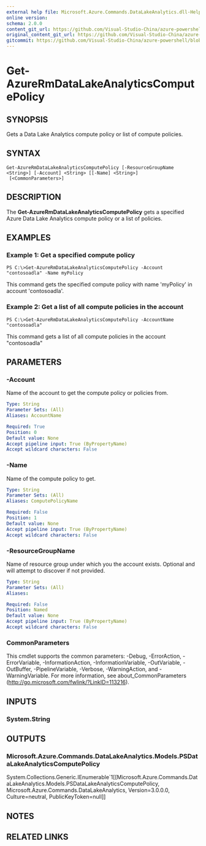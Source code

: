```yaml
---
external help file: Microsoft.Azure.Commands.DataLakeAnalytics.dll-Help.xml
online version:
schema: 2.0.0
content_git_url: https://github.com/Visual-Studio-China/azure-powershell/blob/preview/src/ResourceManager/DataLakeAnalytics/Commands.DataLakeAnalytics/help/Get-AzureRmDataLakeAnalyticsComputePolicy.md
original_content_git_url: https://github.com/Visual-Studio-China/azure-powershell/blob/preview/src/ResourceManager/DataLakeAnalytics/Commands.DataLakeAnalytics/help/Get-AzureRmDataLakeAnalyticsComputePolicy.md
gitcommit: https://github.com/Visual-Studio-China/azure-powershell/blob/cdc12c1d33cb9f4791cabc7d135f4eb377660b42
---
```


# Get-AzureRmDataLakeAnalyticsComputePolicy

## SYNOPSIS
Gets a Data Lake Analytics compute policy or list of compute policies.

## SYNTAX

```
Get-AzureRmDataLakeAnalyticsComputePolicy [-ResourceGroupName <String>] [-Account] <String> [[-Name] <String>]
 [<CommonParameters>]
```

## DESCRIPTION
The **Get-AzureRmDataLakeAnalyticsComputePolicy** gets a specified Azure Data Lake Analytics compute policy or a list of policies.

## EXAMPLES

### Example 1: Get a specified compute policy
```
PS C:\>Get-AzureRmDataLakeAnalyticsComputePolicy -Account "contosoadla" -Name myPolicy
```

This command gets the specified compute policy with name 'myPolicy' in account 'contosoadla'.

### Example 2: Get a list of all compute policies in the account
```
PS C:\>Get-AzureRmDataLakeAnalyticsComputePolicy -AccountName "contosoadla"
```

This command gets a list of all compute policies in the account "contosoadla"

## PARAMETERS

### -Account
Name of the account to get the compute policy or policies from.

```yaml
Type: String
Parameter Sets: (All)
Aliases: AccountName

Required: True
Position: 0
Default value: None
Accept pipeline input: True (ByPropertyName)
Accept wildcard characters: False
```

### -Name
Name of the compute policy to get.

```yaml
Type: String
Parameter Sets: (All)
Aliases: ComputePolicyName

Required: False
Position: 1
Default value: None
Accept pipeline input: True (ByPropertyName)
Accept wildcard characters: False
```

### -ResourceGroupName
Name of resource group under which you the account exists.
Optional and will attempt to discover if not provided.

```yaml
Type: String
Parameter Sets: (All)
Aliases: 

Required: False
Position: Named
Default value: None
Accept pipeline input: True (ByPropertyName)
Accept wildcard characters: False
```

### CommonParameters
This cmdlet supports the common parameters: -Debug, -ErrorAction, -ErrorVariable, -InformationAction, -InformationVariable, -OutVariable, -OutBuffer, -PipelineVariable, -Verbose, -WarningAction, and -WarningVariable. For more information, see about_CommonParameters (http://go.microsoft.com/fwlink/?LinkID=113216).

## INPUTS

### System.String

## OUTPUTS

### Microsoft.Azure.Commands.DataLakeAnalytics.Models.PSDataLakeAnalyticsComputePolicy
System.Collections.Generic.IEnumerable`1[[Microsoft.Azure.Commands.DataLakeAnalytics.Models.PSDataLakeAnalyticsComputePolicy, Microsoft.Azure.Commands.DataLakeAnalytics, Version=3.0.0.0, Culture=neutral, PublicKeyToken=null]]

## NOTES

## RELATED LINKS

